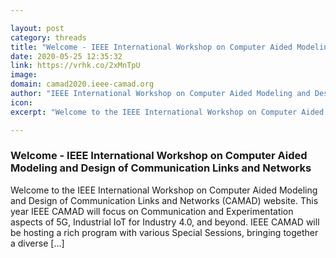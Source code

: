 ```yaml
---

layout: post
category: threads
title: "Welcome - IEEE International Workshop on Computer Aided Modeling and Design of Communication Links and Networks"
date: 2020-05-25 12:35:32
link: https://vrhk.co/2xMnTpU
image: 
domain: camad2020.ieee-camad.org
author: "IEEE International Workshop on Computer Aided Modeling and Design of Communication Links and Networks"
icon: 
excerpt: "Welcome to the IEEE International Workshop on Computer Aided Modeling and Design of Communication Links and Networks (CAMAD) website. This year IEEE CAMAD will focus on Communication and Experimentation aspects of 5G, Industrial IoT for Industry 4.0, and beyond. IEEE CAMAD will be hosting a rich program with various Special Sessions, bringing together a diverse […]"

---
```


### Welcome - IEEE International Workshop on Computer Aided Modeling and Design of Communication Links and Networks

Welcome to the IEEE International Workshop on Computer Aided Modeling and Design of Communication Links and Networks (CAMAD) website. This year IEEE CAMAD will focus on Communication and Experimentation aspects of 5G, Industrial IoT for Industry 4.0, and beyond. IEEE CAMAD will be hosting a rich program with various Special Sessions, bringing together a diverse […]